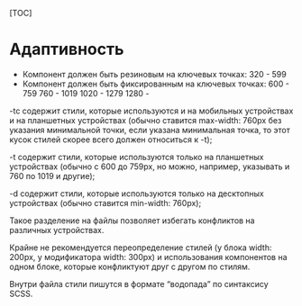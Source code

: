[TOC]

# Адаптивность

- Компонент должен быть резиновым на ключевых точках:
  320 - 599
- Компонент должен быть фиксированным на ключевых точках:
  600 - 759
  760 - 1019
  1020 - 1279
  1280 -
  
-tc
содержит стили, которые используются и на мобильных устройствах и на планшетных устройствах
(обычно ставится max-width: 760px без указания минимальной точки, если указана минимальная точка, то этот кусок стилей скорее всего должен относиться к -t);

-t
содержит стили, которые используются только на планшетных устройствах (обычно с 600 до 759px, но можно, например, указывать и 760 по 1019 и другие);

-d содержит стили, которые используются только на десктопных устройствах (обычно ставится min-width: 760px);

Такое разделение на файлы позволяет избегать конфликтов на различных устройствах.

Крайне не рекомендуется переопределение стилей (у блока width: 200px, у модификатора width: 300px) и использования компонентов на одном блоке, которые конфликтуют друг с другом по стилям.

Внутри файла стили пишутся в формате “водопада” по синтаксису SCSS.
